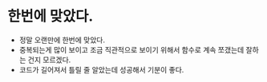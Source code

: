 # 한번에 맞았다.
* 정말 오랜만에 한번에 맞았다.
* 중복되는게 많이 보이고 조금 직관적으로 보이기 위해서 함수로 계속 쪼갰는데 잘하는 건지 모르겠다.
* 코드가 길어져서 틀릴 줄 알았는데 성공해서 기분이 좋다.
